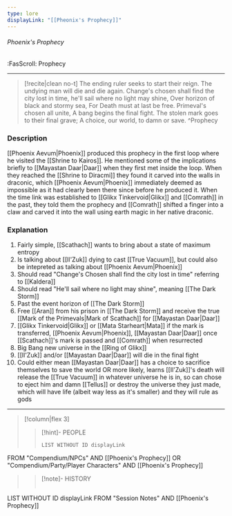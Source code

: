 ```yaml
---
type: lore
displayLink: "[[Pheonix's Prophecy]]"
---
```


###### Phoenix's Prophecy
<span class="sub2">:FasScroll: Prophecy</span>
___

> [!recite|clean no-t]
>	The ending ruler seeks to start their reign.
>	The undying man will die and die again.
>	Change's chosen shall find the city lost
>	in time, he'll sail where no light may shine,
>	Over horizon of black and stormy sea,
>	For Death must at last be free.
>	Primeval's chosen all unite,
>	A bang begins the final fight.
>	The stolen mark goes to their final grave;
>	A choice, our world, to damn or save.
>^Prophecy

### Description
[[Phoenix Aevum|Phoenix]] produced this prophecy in the first loop where he visited the [[Shrine to Kairos]]. He mentioned some of the implications briefly to [[Mayastan Daar|Daar]] when they first met inside the loop. When they reached the [[Shrine to Diracmi]] they found it carved into the walls in draconic, which [[Phoenix Aevum|Phoenix]] immediately deemed as impossible as it had clearly been there since before he produced it. When the time link was established to [[Glikx Tinkervoid|Glikx]] and [[Comrath]] in the past, they told them the prophecy and [[Comrath]] shifted a finger into a claw and carved it into the wall using earth magic in her native draconic.

### Explanation
1. Fairly simple, [[Scathach]] wants to bring about a state of maximum entropy
2. Is talking about [[Il'Zuk]] dying to cast [[True Vacuum]], but could also be intepreted as talking about [[Phoenix Aevum|Phoenix]]
3. Should read "Change's Chosen shall find the city lost in time" referring to [[Kaldera]]
4. Should read "He'll sail where no light may shine", meaning [[The Dark Storm]]
5. Past the event horizon of [[The Dark Storm]]
6. Free [[Aran]] from his prison in [[The Dark Storm]] and receive the true [[Mark of the Primevals|Mark of Scathach]] for [[Mayastan Daar|Daar]]
7. [[Glikx Tinkervoid|Glikx]] or [[Mata Starheart|Mata]] if the mark is transferred, [[Phoenix Aevum|Phoenix]], [[Mayastan Daar|Daar]] once [[Scathach]]'s mark is passed and [[Comrath]] when resurrected
8. Big Bang new universe in the [[Ring of Glikx]]
9. [[Il'Zuk]] and/or [[Mayastan Daar|Daar]] will die in the final fight
10. Could either mean [[Mayastan Daar|Daar]] has a choice to sacrifice themselves to save the world OR more likely, learns [[Il'Zuk]]'s death will release the [[True Vacuum]] in whatever universe he is in, so can chose to eject him and damn [[Tellus]] or destroy the universe they just made, which will have life (albeit way less as it's smaller) and they will rule as gods

---

> [!column|flex 3]
>>[!hint]- PEOPLE
>>```dataview
>>LIST WITHOUT ID displayLink
FROM "Compendium/NPCs" AND [[Phoenix's Prophecy]] OR "Compendium/Party/Player Characters" AND [[Phoenix's Prophecy]]
>
>>[!note]- HISTORY
>>```dataview
LIST WITHOUT ID displayLink
FROM "Session Notes" AND [[Phoenix's Prophecy]]